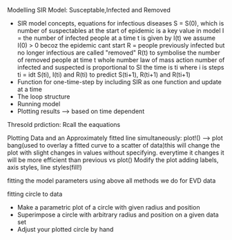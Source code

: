 Modelling
SIR Model: Susceptable,Infected and Removed
* SIR model concepts, equations for infectious diseases
S = S(0), which is number of suspectables at the start of epidemic is a key value in model
I = the number of infected people at a time t is given by I(t) we assume I(0) > 0 becoz the epidemic cant start
R = people previously infected but no longer infectious are called "removed" R(t) to symbolise the number of removed people at time t
whole number
law of mass action
number of infected and suspected is proportional to SI
the time is ti where i is steps ti = idt
S(ti), I(ti) and R(ti) to predict S(ti+1), R(ti+1) and R(ti+1)
* Function for one-time-step
by including SIR as one function and update at a time
* The loop structure
* Running model
* Plotting results --> based on time dependent

Thresold prdiction:
Rcall the eaquations

Plotting Data and an Approximately fitted line simultaneously:
plot!() --> plot bang(used to overlay a fitted curve to a scatter of data)this will change the plot with slight changes in values without specifying. everytime it changes it will be more efficient than previous vs plot()
Modify the plot adding labels, axis styles, line styles(fill!)

fitting the model parameters
using above all methods we do for EVD data

fitting circle to data
* Make a parametric plot of a circle with given radius and position
* Superimpose a circle with arbitrary radius and position on a given data set
* Adjust your plotted circle by hand
